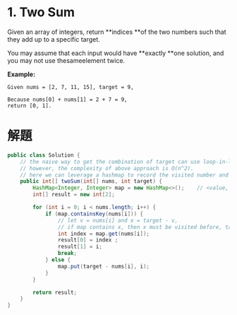 # 1. Two Sum

Given an array of integers, return **indices **of the two numbers such that they add up to a specific target.

You may assume that each input would have **exactly **one solution, and you may not use thesameelement twice.

**Example:**

```
Given nums = [2, 7, 11, 15], target = 9,

Because nums[0] + nums[1] = 2 + 7 = 9,
return [0, 1].
```

# 解題

```java
public class Solution {
    // the naive way to get the combination of target can use loop-in-loop, if nums[i] + nums[j] = target the return.
    // however, the complexity of above approach is O(n^2).
    // here we can leverage a hashmap to record the visited number and find out the target in one loop of nums.
    public int[] twoSum(int[] nums, int target) {
        HashMap<Integer, Integer> map = new HashMap<>();    // <value, visited-index>
        int[] result = new int[2];

        for (int i = 0; i < nums.length; i++) {
            if (map.containsKey(nums[i])) {
                // let v = nums[i] and x = target - v,
                // if map contains x, then x must be visited before, target = index(x) + index(v)
                int index = map.get(nums[i]);
                result[0] = index ;
                result[1] = i;
                break;
            } else {
                map.put(target - nums[i], i);
            }
        }

        return result;
    }
}
```




